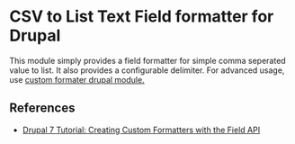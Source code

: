 # CSV to List Text Field formatter for Drupal

This module simply provides a field formatter for simple comma seperated value to list. It also provides a configurable delimiter. For advanced usage, use [custom formater drupal module.](https://drupal.org/project/custom_formatters.)

## References

* [Drupal 7 Tutorial: Creating Custom Formatters with the Field API](http://www.metaltoad.com/blog/drupal-7-tutorial-creating-custom-formatters)

